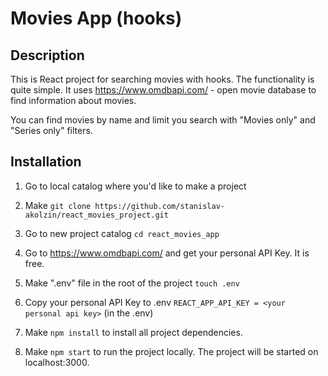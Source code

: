 # Movies App (hooks)

## Description
This is React project for searching movies with hooks.
The functionality is quite simple. It uses https://www.omdbapi.com/ - open movie database to find information about movies.

You can find movies by name and limit you search with "Movies only" and "Series only" filters.

## Installation
1. Go to local catalog where you'd like to make a project

2. Make `git clone https://github.com/stanislav-akolzin/react_movies_project.git`

3. Go to new project catalog `cd react_movies_app`

4. Go to https://www.omdbapi.com/ and get your personal API Key. It is free.

5. Make ".env" file in the root of the project `touch .env` 

6. Copy your personal API Key to .env `REACT_APP_API_KEY = <your personal api key>` (in the .env)

7. Make `npm install` to install all project dependencies.

8. Make `npm start` to run the project locally. The project will be started on localhost:3000.
